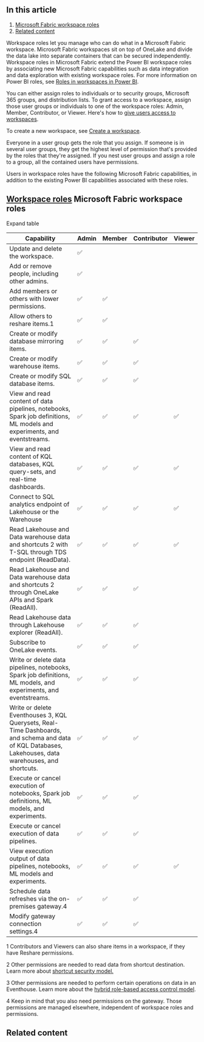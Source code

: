 In this article
---------------

1.   [Microsoft Fabric workspace roles](http://learn.microsoft.com/en-us/fabric/fundamentals/roles-workspaces#-workspace-roles)
2.   [Related content](http://learn.microsoft.com/en-us/fabric/fundamentals/roles-workspaces#related-content)

Workspace roles let you manage who can do what in a Microsoft Fabric workspace. Microsoft Fabric workspaces sit on top of OneLake and divide the data lake into separate containers that can be secured independently. Workspace roles in Microsoft Fabric extend the Power BI workspace roles by associating new Microsoft Fabric capabilities such as data integration and data exploration with existing workspace roles. For more information on Power BI roles, see [Roles in workspaces in Power BI](http://learn.microsoft.com/en-us/power-bi/collaborate-share/service-new-workspaces).

You can either assign roles to individuals or to security groups, Microsoft 365 groups, and distribution lists. To grant access to a workspace, assign those user groups or individuals to one of the workspace roles: Admin, Member, Contributor, or Viewer. Here's how to [give users access to workspaces](http://learn.microsoft.com/en-us/fabric/fundamentals/give-access-workspaces).

To create a new workspace, see [Create a workspace](http://learn.microsoft.com/en-us/fabric/fundamentals/create-workspaces).

Everyone in a user group gets the role that you assign. If someone is in several user groups, they get the highest level of permission that's provided by the roles that they're assigned. If you nest user groups and assign a role to a group, all the contained users have permissions.

Users in workspace roles have the following Microsoft Fabric capabilities, in addition to the existing Power BI capabilities associated with these roles.

[Workspace roles](http://learn.microsoft.com/en-us/fabric/fundamentals/roles-workspaces#-workspace-roles)
Microsoft Fabric workspace roles
--------------------------------

Expand table

| Capability                                                                                                                                            | Admin | Member | Contributor | Viewer |
| ----------------------------------------------------------------------------------------------------------------------------------------------------- | ----- | ------ | ----------- | ------ |
| Update and delete the workspace.                                                                                                                      | ✅     |        |             |        |
| Add or remove people, including other admins.                                                                                                         | ✅     |        |             |        |
| Add members or others with lower permissions.                                                                                                         | ✅     | ✅      |             |        |
| Allow others to reshare items.1                                                                                                                       | ✅     | ✅      |             |        |
| Create or modify database mirroring items.                                                                                                            | ✅     | ✅      | ✅           |        |
| Create or modify warehouse items.                                                                                                                     | ✅     | ✅      | ✅           |        |
| Create or modify SQL database items.                                                                                                                  | ✅     | ✅      | ✅           |        |
| View and read content of data pipelines, notebooks, Spark job definitions, ML models and experiments, and eventstreams.                               | ✅     | ✅      | ✅           | ✅      |
| View and read content of KQL databases, KQL query-sets, and real-time dashboards.                                                                     | ✅     | ✅      | ✅           | ✅      |
| Connect to SQL analytics endpoint of Lakehouse or the Warehouse                                                                                       | ✅     | ✅      | ✅           | ✅      |
| Read Lakehouse and Data warehouse data and shortcuts 2 with T-SQL through TDS endpoint (ReadData).                                                    | ✅     | ✅      | ✅           | ✅      |
| Read Lakehouse and Data warehouse data and shortcuts 2 through OneLake APIs and Spark (ReadAll).                                                      | ✅     | ✅      | ✅           |        |
| Read Lakehouse data through Lakehouse explorer (ReadAll).                                                                                             | ✅     | ✅      | ✅           |        |
| Subscribe to OneLake events.                                                                                                                          | ✅     | ✅      | ✅           |        |
| Write or delete data pipelines, notebooks, Spark job definitions, ML models, and experiments, and eventstreams.                                       | ✅     | ✅      | ✅           |        |
| Write or delete Eventhouses 3, KQL Querysets, Real-Time Dashboards, and schema and data of KQL Databases, Lakehouses, data warehouses, and shortcuts. | ✅     | ✅      | ✅           |        |
| Execute or cancel execution of notebooks, Spark job definitions, ML models, and experiments.                                                          | ✅     | ✅      | ✅           |        |
| Execute or cancel execution of data pipelines.                                                                                                        | ✅     | ✅      | ✅           |        |
| View execution output of data pipelines, notebooks, ML models and experiments.                                                                        | ✅     | ✅      | ✅           | ✅      |
| Schedule data refreshes via the on-premises gateway.4                                                                                                 | ✅     | ✅      | ✅           |        |
| Modify gateway connection settings.4                                                                                                                  | ✅     | ✅      | ✅           |        |

1 Contributors and Viewers can also share items in a workspace, if they have Reshare permissions.

2 Other permissions are needed to read data from shortcut destination. Learn more about [shortcut security model.](http://learn.microsoft.com/en-us/fabric/onelake/onelake-shortcuts?#types-of-shortcuts)

3 Other permissions are needed to perform certain operations on data in an Eventhouse. Learn more about the [hybrid role-based access control model](http://learn.microsoft.com/en-us/kusto/access-control/role-based-access-control?view=microsoft-fabric&preserve-view=true).

4 Keep in mind that you also need permissions on the gateway. Those permissions are managed elsewhere, independent of workspace roles and permissions.

[](http://learn.microsoft.com/en-us/fabric/fundamentals/roles-workspaces#related-content)
Related content
---------------